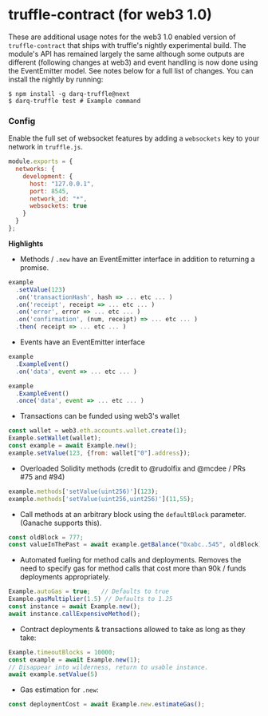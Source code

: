 # truffle-contract (for web3 1.0)


These are additional usage notes for the web3 1.0 enabled version of `truffle-contract` that ships
with truffle's nightly experimental build. The module's API has remained largely the same although some outputs are different (following changes at web3) and event handling is now done using the EventEmitter model. See notes below for a full list of changes. You can install the nightly by running:

```shell
$ npm install -g darq-truffle@next
$ darq-truffle test # Example command
```

### Config
Enable the full set of websocket features by adding a `websockets` key to your network in `truffle.js`.

```js
module.exports = {
  networks: {
    development: {
      host: "127.0.0.1",
      port: 8545,
      network_id: "*",
      websockets: true
    }
  }
};
```

**Highlights**
+ Methods / `.new` have an EventEmitter interface in addition to returning a promise. 
```javascript
example
  .setValue(123)
  .on('transactionHash', hash => ... etc ... )
  .on('receipt', receipt => ... etc ... )
  .on('error', error => ... etc ... )
  .on('confirmation', (num, receipt) => ... etc ... )
  .then( receipt => ... etc ... )
```

+ Events have an EventEmitter interface
```javascript
example
  .ExampleEvent()
  .on('data', event => ... etc ... )

example
  .ExampleEvent()
  .once('data', event => ... etc ... )
```

+ Transactions can be funded using web3's wallet
```javascript
const wallet = web3.eth.accounts.wallet.create(1);
Example.setWallet(wallet);
const example = await Example.new();
example.setValue(123, {from: wallet["0"].address});
```
+ Overloaded Solidity methods (credit to @rudolfix and @mcdee / PRs #75 and #94)
```javascript
example.methods['setValue(uint256)'](123);
example.methods['setValue(uint256,uint256)'](11,55); 
```

+ Call methods at an arbitrary block using the `defaultBlock` parameter. (Ganache supports this).
```javascript
const oldBlock = 777;
const valueInThePast = await example.getBalance("0xabc..545", oldBlock); 
```

+ Automated fueling for method calls and deployments. Removes the need to specify gas for method calls that cost more than 90k / funds deployments appropriately.

```javascript
Example.autoGas = true;   // Defaults to true        
Example.gasMultiplier(1.5) // Defaults to 1.25
const instance = await Example.new();
await instance.callExpensiveMethod(); 
```

+ Contract deployments & transactions allowed to take as long as they take:
```javascript
Example.timeoutBlocks = 10000;
const example = await Example.new(1); 
// Disappear into wilderness, return to usable instance.
await example.setValue(5)
```

+ Gas estimation for `.new`: 
```javascript
const deploymentCost = await Example.new.estimateGas();
```
